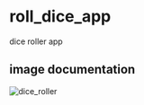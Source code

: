 # roll_dice_app

dice roller app 

## image documentation

![dice_roller](https://user-images.githubusercontent.com/72262185/235427106-1ee024e6-cf66-49de-b141-07afa9a1c1c1.png)
